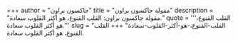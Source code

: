 +++
author = "جاكسون براون"
title = "مقولة جاكسون براون"
description = "مقولة جاكسون براون: القلب القنوع، هو أكثر القلوب سعادة."
quote = '''القلب القنوع، هو أكثر القلوب سعادة.'''
slug = "القلب-القنوع،-هو-أكثر-القلوب-سعادة"
+++
القلب القنوع، هو أكثر القلوب سعادة.
